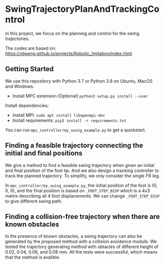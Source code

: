 # SwingTrajectoryPlanAndTrackingControl

In this project, we focus on the planning and control for the swing trajectories.

The codes are based on: <https://xbpeng.github.io/projects/Robotic_Imitation/index.html>

## Getting Started

We use this repository with Python 3.7 or Python 3.8 on Ubuntu, MacOS and Windows.

- Install MPC extension (Optional) `python3 setup.py install --user`

Install dependencies:

- Install MPI: `sudo apt install libopenmpi-dev`
- Install requirements: `pip3 install -r requirements.txt`

You can run `mpc_controller/my_swing_example.py` to get a quickstart.

## Finding a feasible trajectory connecting the initial and final positions

We give a method to find a feasible swing trajectory when given an initial and final position of the foot tip. And we also design a tracking controller to track the planned trajectory. To simplify, we only consider the single FR leg.

In `mpc_controller/my_swing_example.py`, the initial position of the foot is (0, 0, 0), and the final position is based on `_FOOT_STEP_DISP` which is a 4x3 matrix describing all 4 foot displacements. We can change `_FOOT_STEP_DISP` to give different swing path.

## Finding a collision-free trajectory when there are known obstacles

In the presence of known obstacles, a swing trajectory can also be generated by the proposed method with a collision avoidence module. We tested the trajectory generating method with obtacles of different height of 0.02, 0.04, 0.06, and 0.08 mm. All the tests were successful, which means that the method is avalible.
